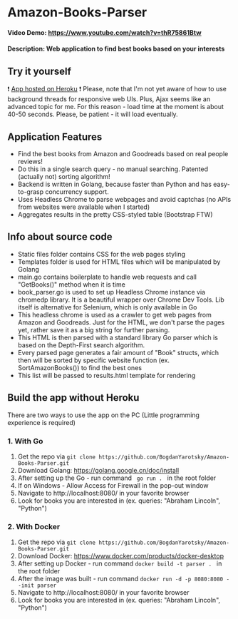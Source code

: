 # Amazon-Books-Parser
#### Video Demo:  https://www.youtube.com/watch?v=thR75861Btw
#### Description: Web application to find best books based on your interests

## Try it yourself

❗ [App hosted on Heroku](https://toppler.herokuapp.com/) ❗
Please, note that I'm not yet aware of how to use background threads for responsive web UIs. Plus, Ajax seems like an advanced topic for me. For this reason - load time at the moment is about 40-50 seconds. Please, be patient - it will load eventually.

## Application Features

- Find the best books from Amazon and Goodreads based on real people reviews!
- Do this in a single search query - no manual searching. Patented (actually not) sorting algorithm!
- Backend is written in Golang, because faster than Python and has easy-to-grasp concurrency support.
- Uses Headless Chrome to parse webpages and avoid captchas (no APIs from websites were available when I started)
- Aggregates results in the pretty CSS-styled table (Bootstrap FTW)

## Info about source code
- Static files folder contains CSS for the web pages styling
- Templates folder is used for HTML files which will be manipulated by Golang
- main.go contains boilerplate to handle web requests and call "GetBooks()" method when it is time
- book_parser.go is used to set up Headless Chrome instance via chromedp library. It is a beautiful wrapper over Chrome Dev Tools. Lib itself is alternative for Selenium, which is only available in Go
- This headless chrome is used as a crawler to get web pages from Amazon and Goodreads. Just for the HTML, we don't parse the pages yet, rather save it as a big string for further parsing.
- This HTML is then parsed with a standard library Go parser which is based on the Depth-First search algorithm.
- Every parsed page generates a fair amount of "Book" structs, which then will be sorted by specific website function (ex. SortAmazonBooks()) to find the best ones
- This list will be passed to results.html template for rendering


## Build the app without Heroku
There are two ways to use the app on the PC (Little programming experience is required)
### 1. With Go
1) Get the repo via ``` git clone https://github.com/BogdanYarotsky/Amazon-Books-Parser.git ```
2) Download Golang: https://golang.google.cn/doc/install
3) After setting up the Go - run command ```  go run .  ``` in the root folder 
4) If on Windows - Allow Access for Firewall in the pop-out window
5) Navigate to http://localhost:8080/ in your favorite browser
6) Look for books you are interested in (ex. queries: "Abraham Lincoln", "Python")

### 2. With Docker
1) Get the repo via ``` git clone https://github.com/BogdanYarotsky/Amazon-Books-Parser.git ```
2) Download Docker: https://www.docker.com/products/docker-desktop
3) After setting up Docker - run command ``` docker build -t parser .  ``` in the root folder 
4) After the image was built - run command ```docker run -d -p 8080:8080 --init parser``` 
5) Navigate to http://localhost:8080/ in your favorite browser
6) Look for books you are interested in (ex. queries: "Abraham Lincoln", "Python")